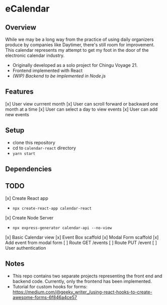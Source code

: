 # eCalendar

## Overview

While we may be a long way from the practice of using daily organizers produce by companies like Daytimer, there's still room for improvement. This calendar represents my attempt to get my foot in the door of the electronic calendar industry.

- Originally developed as a solo project for Chingu Voyage 21.
- Frontend implemented with React
- _(WIP) Backend to be implemented in Node.js_

## Features

[x] User view currrent month
[x] User can scroll forward or backward one month at a time
[x] User can select a day to view events
[x] User can add new events

## Setup

- clone this repository
- cd to `calendar-react` directory
- `yarn start`

## Dependencies

## TODO

[x] Create React app

- `npx create-react-app calendar-react`

[x] Create Node Server

- `npx express-generator calendar-api --no-view`

[x] Basic Calendar view
[x] Event Box scaffold
[x] Modal Form scaffold
[x] Add event from modal form
[ ] Route GET /events
[ ] Route PUT /event
[ ] User authentication

## Notes

- This repo contains two separate projects representing the front end and backend code. Currently, only the frontend has been implemented.
- Tutorial for custom hooks for forms: https://medium.com/@geeky_writer_/using-react-hooks-to-create-awesome-forms-6f846a4ce57
